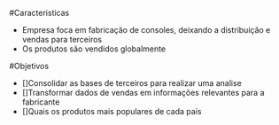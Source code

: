 


#Caracteristicas
- Empresa foca em fabricação de consoles, deixando a distribuição e vendas para terceiros
- Os produtos são vendidos globalmente

#Objetivos
- []Consolidar as bases de terceiros para realizar uma analise
- []Transformar dados de vendas em informações relevantes para a fabricante
- []Quais os produtos mais populares de cada país